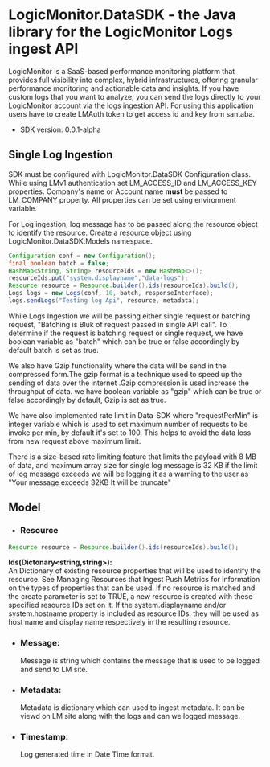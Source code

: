 # LogicMonitor.DataSDK - the Java library for the LogicMonitor Logs ingest API

LogicMonitor is a SaaS-based performance monitoring platform that provides full visibility into
complex, hybrid infrastructures, offering granular performance monitoring and actionable data and
insights. If you have custom logs that you want to analyze, you can send the logs directly to your LogicMonitor account via the logs ingestion API. 
For using this application users have to create LMAuth token to get access id and
key from santaba.

- SDK version: 0.0.1-alpha

<a name = "Single Log Ingestion"></a>

## Single Log Ingestion

SDK must be configured with LogicMonitor.DataSDK Configuration class. While using LMv1 authentication set LM_ACCESS_ID and
LM_ACCESS_KEY properties. Company's name or Account
name <b>must</b> be passed to LM_COMPANY property. All properties can be set using environment variable.

For Log ingestion, log message has to be passed along the resource object to identify the
resource. Create a resource object using LogicMonitor.DataSDK.Models namespace.



```java
Configuration conf = new Configuration();
final boolean batch = false;
HashMap<String, String> resourceIds = new HashMap<>();
resourceIds.put("system.displayname","data-logs");
Resource resource = Resource.builder().ids(resourceIds).build();
Logs logs = new Logs(conf, 10, batch, responseInterface);
logs.sendLogs("Testing log Api", resource, metadata);
```

While Logs Ingestion we will be passing either single request or batching request, "Batching is Bluk of request passed in single API call". 
To determine if the request is batching request or single request, we have boolean variable as "batch" which can be true or false accordingly by default batch is set as true.

We also have Gzip functionality where the data will be send in the compressed form.The gzip format is a technique used to speed up the sending of data over the internet .Gzip compression is used increase the throughput of data. we have boolean variable as "gzip" which can be true or false accordingly by default, Gzip is set as true.

We have also implemented rate limit in Data-SDK where "requestPerMin" is integer variable which is used to set maximum number of requests to be invoke per min, by default it's set to 100. This helps to avoid the data loss from new request above maximum limit.

There is a size-based rate limiting feature that limits the payload with 8 MB of data, and maximum array size for single log message is 32 KB if the limit of log message exceeds we will be logging it as a warning to the user as "Your message exceeds 32KB It will be truncate"

<a name="Model"></a>

## Model

- ### Resource

```java
Resource resource = Resource.builder().ids(resourceIds).build();
```

  <b>Ids(Dictonary<string,string>):</b> 
  <br>
  An Dictionary of existing resource properties that will be
  used to identify the resource. See Managing Resources that Ingest Push Metrics for information on
  the types of properties that can be used. If no resource is matched and the create parameter is set
  to TRUE, a new resource is created with these specified resource IDs set on it. If the
  system.displayname and/or system.hostname property is included as resource IDs, they will be used as
  host name and display name respectively in the resulting resource.

- ### Message:
  Message is string which contains the message that is used to be logged and send to LM site.

- ### Metadata:
  Metadata is dictionary which can used to ingest metadata. It can be viewd on LM site along with the
  logs and can we logged message.

- ### Timestamp:
  Log generated time in Date Time format.


